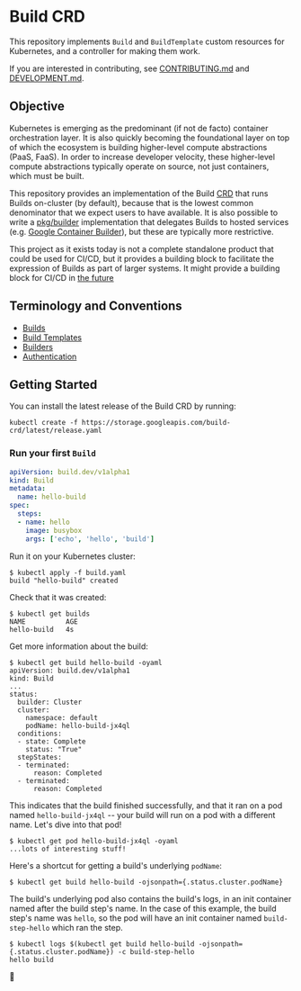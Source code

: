 # Build CRD

This repository implements `Build` and `BuildTemplate` custom resources
for Kubernetes, and a controller for making them work.

If you are interested in contributing, see [CONTRIBUTING.md](./CONTRIBUTING.md)
and [DEVELOPMENT.md](./DEVELOPMENT.md).

## Objective

Kubernetes is emerging as the predominant (if not de facto) container
orchestration layer. It is also quickly becoming the foundational layer on top
of which the ecosystem is building higher-level compute abstractions (PaaS,
FaaS). In order to increase developer velocity, these higher-level compute
abstractions typically operate on source, not just containers, which must be
built.

This repository provides an implementation of the Build [CRD](
https://kubernetes.io/docs/concepts/api-extension/custom-resources/) that runs
Builds on-cluster (by default), because that is the lowest common denominator
that we expect users to have available. It is also possible to write a
[pkg/builder](./pkg/builder) implementation that delegates Builds to hosted
services (e.g. [Google Container Builder](./pkg/builder/google)), but these are
typically more restrictive.

This project as it exists today is not a complete standalone product that could
be used for CI/CD, but it provides a building block to facilitate the
expression of Builds as part of larger systems. It might provide a building
block for CI/CD in [the future](./roadmap-2018.md)

## Terminology and Conventions

* [Builds](./docs/builds.md)
* [Build Templates](./docs/build-templates.md)
* [Builders](./docs/builder-contract.md)
* [Authentication](./docs/auth.md)

## Getting Started

You can install the latest release of the Build CRD by running:
```shell
kubectl create -f https://storage.googleapis.com/build-crd/latest/release.yaml
```

### Run your first `Build`

```yaml
apiVersion: build.dev/v1alpha1
kind: Build
metadata:
  name: hello-build
spec:
  steps:
  - name: hello
    image: busybox
    args: ['echo', 'hello', 'build']
```

Run it on your Kubernetes cluster:

```shell
$ kubectl apply -f build.yaml
build "hello-build" created
```

Check that it was created:

```shell
$ kubectl get builds
NAME          AGE
hello-build   4s
```

Get more information about the build:

```shell
$ kubectl get build hello-build -oyaml
apiVersion: build.dev/v1alpha1
kind: Build
...
status:
  builder: Cluster
  cluster:
    namespace: default
    podName: hello-build-jx4ql
  conditions:
  - state: Complete
    status: "True"
  stepStates:
  - terminated:
      reason: Completed
  - terminated:
      reason: Completed
```

This indicates that the build finished successfully, and that it ran on a
pod named `hello-build-jx4ql` -- your build will run on a pod with a
different name. Let's dive into that pod!

```shell
$ kubectl get pod hello-build-jx4ql -oyaml
...lots of interesting stuff!
```

Here's a shortcut for getting a build's underlying `podName`:

```shell
$ kubectl get build hello-build -ojsonpath={.status.cluster.podName}
```

The build's underlying pod also contains the build's logs, in an init
container named after the build step's name. In the case of this example, the
build step's name was `hello`, so the pod will have an init container named
`build-step-hello` which ran the step.

```shell
$ kubectl logs $(kubectl get build hello-build -ojsonpath={.status.cluster.podName}) -c build-step-hello
hello build
```

:tada:

